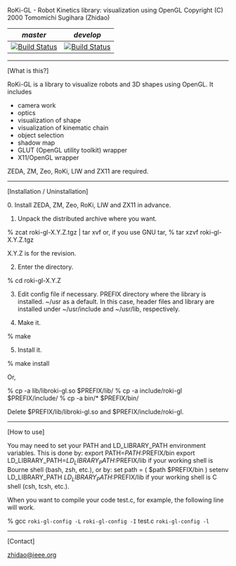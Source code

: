 RoKi-GL - Robot Kinetics library: visualization using OpenGL
Copyright (C) 2000 Tomomichi Sugihara (Zhidao)

| *master* | *develop* |
|----------|-----------|
| [![Build Status](https://travis-ci.org/n-wakisaka/roki-gl.svg?branch=master)](https://travis-ci.org/n-wakisaka/roki-gl) | [![Build Status](https://travis-ci.org/n-wakisaka/roki-gl.svg?branch=develop)](https://travis-ci.org/n-wakisaka/roki-gl)

-----------------------------------------------------------------
[What is this?]

RoKi-GL is a library to visualize robots and 3D shapes using
OpenGL. It includes
 - camera work
 - optics
 - visualization of shape
 - visualization of kinematic chain
 - object selection
 - shadow map
 - GLUT (OpenGL utility toolkit) wrapper
 - X11/OpenGL wrapper

ZEDA, ZM, Zeo, RoKi, LIW and ZX11 are required.

-----------------------------------------------------------------
[Installation / Uninstallation]

<install>
0. Install ZEDA, ZM, Zeo, RoKi, LIW and ZX11 in advance.

1. Unpack the distributed archive where you want.

% zcat roki-gl-X.Y.Z.tgz | tar xvf
or, if you use GNU tar,
% tar xzvf roki-gl-X.Y.Z.tgz

X.Y.Z is for the revision.

2. Enter the directory.

% cd roki-gl-X.Y.Z

3. Edit config file if necessary.
  PREFIX   directory where the library is installed.
           ~/usr as a default. In this case, header files
           and library are installed under ~/usr/include
           and ~/usr/lib, respectively.

4. Make it.

% make

5. Install it.

% make install

Or,

% cp -a lib/libroki-gl.so $PREFIX/lib/
% cp -a include/roki-gl $PREFIX/include/
% cp -a bin/* $PREFIX/bin/

<uninstall>
Delete $PREFIX/lib/libroki-gl.so and $PREFIX/include/roki-gl.

-----------------------------------------------------------------
[How to use]

You may need to set your PATH and LD_LIBRARY_PATH environment
variables. This is done by:
 export PATH=$PATH:$PREFIX/bin
 export LD_LIBRARY_PATH=$LD_LIBRARY_PATH:$PREFIX/lib
if your working shell is Bourne shell (bash, zsh, etc.), or by:
 set path = ( $path $PREFIX/bin )
 setenv LD_LIBRARY_PATH $LD_LIBRARY_PATH:$PREFIX/lib
if your working shell is C shell (csh, tcsh, etc.).

When you want to compile your code test.c, for example, the following
line will work.

% gcc `roki-gl-config -L` `roki-gl-config -I` test.c `roki-gl-config -l`

-----------------------------------------------------------------
[Contact]

zhidao@ieee.org
